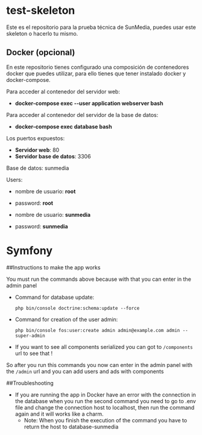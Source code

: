 # test-skeleton

Este es el repositorio para la prueba técnica de SunMedia, puedes usar este skeleton o hacerlo tu mismo.


## Docker (opcional)

En este repositorio tienes configurado una composición de contenedores docker que puedes utilizar, para ello tienes que tener instalado docker y docker-compose.

Para acceder al contenedor del servidor web: 

  - **docker-compose exec --user application webserver bash**
  
Para acceder al contenedor del servidor de la base de datos: 

  - **docker-compose exec database bash**
  
Los puertos expuestos:

  - **Servidor web**: 80
  - **Servidor base de datos**: 3306
  
Base de datos: sunmedia

Users:

  - nombre de usuario: **root**
  - password: **root**
  

  - nombre de usuario: **sunmedia**
  - password: **sunmedia**
  
Symfony
===

##Instructions to make the app works

You must run the commands above because with that you can enter in the admin panel 

- Command for database update:
    ```
    php bin/console doctrine:schema:update --force
    ```

- Command for creation of the user admin:
    ```
    php bin/console fos:user:create admin admin@example.com admin --super-admin
    ```
- If you want to see all components  serialized you can got to ```/components``` url to see that !

So after you run this commands you now can enter in the admin panel with the ```/admin``` url and you can add users and ads with components

##Troubleshooting

- If you are running the app in Docker have an error with the connection in the database when you run the second command you need to go to .env file and change the connection host to localhost, then run the command again and it will works like a charm.
    - Note: When you finish the execution of the command you have to return the host to database-sunmedia 
  
